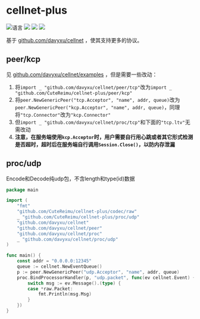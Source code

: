# cellnet-plus

![](https://img.shields.io/github/languages/top/CuteReimu/cellnet-plus "语言")
[![](https://img.shields.io/github/workflow/status/CuteReimu/cellnet-plus/Go)](https://github.com/CuteReimu/cellnet-plus/actions/workflows/golangci-lint.yml "代码分析")
[![](https://img.shields.io/github/contributors/CuteReimu/cellnet-plus)](https://github.com/CuteReimu/cellnet-plus/graphs/contributors "贡献者")
[![](https://img.shields.io/github/license/CuteReimu/cellnet-plus)](https://github.com/CuteReimu/cellnet-plus/blob/master/LICENSE "许可协议")

基于 [github.com/davyxu/cellnet](https://github.com/davyxu/cellnet) ，使其支持更多的协议。

## peer/kcp

见 [github.com/davyxu/cellnet/examples](https://github.com/davyxu/cellnet/tree/master/examples) ，但是需要一些改动：

1. 将`import _ "github.com/davyxu/cellnet/peer/tcp"`改为`import _ "github.com/CuteReimu/cellnet-plus/peer/kcp"`
2. 将`peer.NewGenericPeer("tcp.Acceptor", "name", addr, queue)`改为`peer.NewGenericPeer("kcp.Acceptor", "name", addr, queue)`，同理将`"tcp.Connector"`改为`"kcp.Connector"`
3. 但`import _ "github.com/davyxu/cellnet/proc/tcp"`和下面的`"tcp.ltv"`无需改动
4. **注意，在服务端使用`kcp.Acceptor`时，用户需要自行用心跳或者其它形式检测是否超时，超时后在服务端自行调用`Session.Close()`，以防内存泄漏**

## proc/udp

Encode和Decode纯udp包，不含length和type(id)数据

```go
package main

import (
	"fmt"
	"github.com/CuteReimu/cellnet-plus/codec/raw"
	_ "github.com/CuteReimu/cellnet-plus/proc/udp"
	"github.com/davyxu/cellnet"
	"github.com/davyxu/cellnet/peer"
	"github.com/davyxu/cellnet/proc"
	_ "github.com/davyxu/cellnet/proc/udp"
)

func main() {
	const addr = "0.0.0.0:12345"
	queue := cellnet.NewEventQueue()
	p := peer.NewGenericPeer("udp.Acceptor", "name", addr, queue)
	proc.BindProcessorHandler(p, "udp.packet", func(ev cellnet.Event) {
		switch msg := ev.Message().(type) {
		case *raw.Packet:
			fmt.Println(msg.Msg)
		}
	})
}
```
